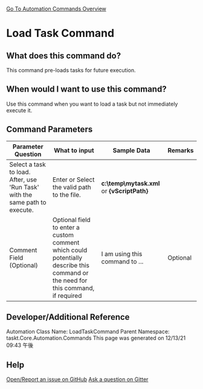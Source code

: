 <!--TITLE: Load Task Command -->
<!-- SUBTITLE: a command in the Task Commands group. -->
[Go To Automation Commands Overview](/automation-commands.md)


# Load Task Command


## What does this command do?
This command pre-loads tasks for future execution.


## When would I want to use this command?
Use this command when you want to load a task but not immediately execute it.


## Command Parameters
| Parameter Question   	| What to input  	|  Sample Data 	| Remarks  	|
| ---                    | ---               | ---           | ---       |
|Select a task to load. After, use 'Run Task' with the same path to execute.|Enter or Select the valid path to the file.|**c:\temp\mytask.xml** or **{vScriptPath}**||
|Comment Field (Optional)|Optional field to enter a custom comment which could potentially describe this command or the need for this command, if required|I am using this command to ...|Optional|






## Developer/Additional Reference
Automation Class Name: LoadTaskCommand
Parent Namespace: taskt.Core.Automation.Commands
This page was generated on 12/13/21 09:43 午後


## Help
[Open/Report an issue on GitHub](https://github.com/saucepleez/taskt/issues/new)
[Ask a question on Gitter](https://gitter.im/taskt-rpa/Lobby)
